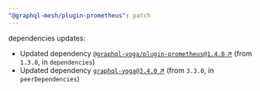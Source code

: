 ```yaml
---
"@graphql-mesh/plugin-prometheus": patch
---
```

dependencies updates:
  - Updated dependency [`@graphql-yoga/plugin-prometheus@1.4.0` ↗︎](https://www.npmjs.com/package/@graphql-yoga/plugin-prometheus/v/1.4.0) (from `1.3.0`, in `dependencies`)
  - Updated dependency [`graphql-yoga@3.4.0` ↗︎](https://www.npmjs.com/package/graphql-yoga/v/3.4.0) (from `3.3.0`, in `peerDependencies`)
